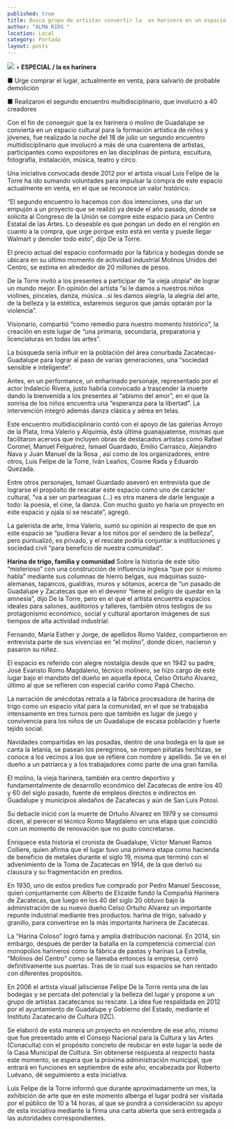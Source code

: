 ```yaml
---
published: true
title: Busca grupo de artistas convertir la  ex harinera en un espacio cultural
author: "ALMA RIOS "
location: Local
category: Portada
layout: posts
---
```


![](http://i.imgur.com/gEg0sMVm.jpg)
**◗ ESPECIAL / la ex harinera**

■ Urge comprar el lugar, actualmente en venta, para salvarlo de probable demolición

■ Realizaron el segundo encuentro multidisciplinario, que involucró a 40 creadores 

Con el fin de conseguir que la ex harinera o molino de Guadalupe se convierta en un espacio cultural para la formación artística de niños y jóvenes, fue realizado la noche del 18 de julio un segundo encuentro multidisciplinario que involucró a más de una cuarentena de artistas, participantes como expositores en las disciplinas de pintura, escultura, fotografía, instalación, música, teatro y circo.

Una iniciativa convocada desde 2012 por el artista visual Luis Felipe de la Torre ha ido sumando voluntades para impulsar la compra de este espacio actualmente en venta, en el que se reconoce un valor histórico.

“El segundo encuentro lo hacemos con dos intenciones, una dar un empujón a un proyecto que se realizó ya desde el año pasado, donde se solicita al Congreso de la Unión se compre este espacio para un Centro Estatal de las Artes. Lo deseable es que pongan un dedo en el renglón en cuanto a la compra, que urge porque esto está en venta y puede llegar Walmart y demoler todo esto”, dijo De la Torre.

El precio actual del espacio conformado por la fábrica y bodegas donde se ubicara en su último momento de actividad industrial Molinos Unidos del Centro, se estima en alrededor de 20 millones de pesos.

De la Torre invitó a los presentes a  participar de “la vieja utopía” de lograr un mundo mejor. En opinión del artista “si le damos a nuestros niños violines, pinceles, danza, música…si les damos alegría, la alegría del arte, de la belleza y la estética, estaremos seguros que jamás optarán por la violencia”.


Visionario, compartió “como remedio para nuestro momento histórico”, la creación en este lugar de “una primaria, secundaria, preparatoria y licenciaturas en todas las artes”. 

La búsqueda sería influir en la población del área conurbada Zacatecas-Guadalupe para lograr al paso de varias generaciones, una “sociedad sensible e inteligente”.

Antes, en un performance, un enharinado personaje, representado por el actor Indalecio Rivera, justo habría convocado a trascender la muerte dando la bienvenida a los presentes al “abismo del amor”, en el que la sonrisa de los niños encuentra una “esperanza para la libertad”. La intervención integró además danza clásica y aérea en telas.

Este encuentro multidisciplinario contó con el apoyo de las galerías Arroyo de la Plata, Irma Valerio y Alquimia, ésta última guanajuatense, mismas que facilitaron acervos que incluyen obras de destacados artistas como Rafael Coronel, Manuel Felguérez, Ismael Guardado, Emilio Carrasco, Alejandro Nava y Juan Manuel de la Rosa , así como de los organizadores, entre otros, Luis Felipe de la Torre, Iván Leaños, Cosme Rada y Eduardo Quezada.

Entre otros personajes, Ismael Guardado aseveró en entrevista que de lograrse el propósito de rescatar este espacio como uno de carácter cultural, “va a ser un parteaguas (…) es otra manera de darle lenguaje a todo: la poesía, el cine, la danza. Con mucho gusto yo haría un proyecto en este espacio y ojala sí se rescate”, agregó.

La galerista de arte, Irma Valerio, sumó su opinión al respecto de que en este espacio se “pudiera llevar a los niños por el sendero de la belleza”, pero puntualizó, es privado, y el rescate podría conjuntar a instituciones y sociedad civil “para beneficio de nuestra comunidad”.

**Harina de trigo, 
familia y comunidad**
Sobre la historia de este sitio “misterioso” con una construcción de influencia inglesa “que por sí mismo habla” mediante sus columnas de hierro belgas, sus máquinas suizo-alemanas, tapancos, gualdras, muros y sótanos, acerca de “un pasado de Guadalupe y Zacatecas que en el devenir “tiene el peligro de quedar en la amnesia”, dijo De la Torre, pero en el que el artista encuentra espacios ideales para salones, auditorios y talleres, también otros testigos de su protagonismo económico, social y cultural aportaron imágenes de sus tiempos de alta actividad industrial.

Fernando, María Esther y Jorge, de apellidos Romo Valdez, compartieron en entrevista parte de sus vivencias en “el molino”, donde dicen, nacieron y pasaron su niñez. 

El espacio es referido con alegre nostalgia desde que en 1942 su padre, José Evaristo Romo Magdaleno, técnico molinero, se hizo cargo de este lugar bajo el mandato del dueño en aquella época, Celso Ortuño Alvarez, último al que se refieren con especial cariño como Papá Checho.

La narración de anécdotas retrata a la fábrica procesadora de harina de trigo como un espacio vital para la comunidad, en el que se trabajaba intensamente en tres turnos pero que también es lugar de juego y convivencia para los niños de un Guadalupe de escasa población y fuerte tejido social.

Navidades compartidas en las posadas, dentro de una bodega en la que se canta la letanía, se pasean los peregrinos, se rompen piñatas hechizas, se conoce a los vecinos a los que se refiere con nombre y apellido. Se ve en el dueño a un patriarca y a los trabajadores como parte de una gran familia.

El molino, la vieja harinera, también era centro deportivo y fundamentalmente de desarrollo económico del Zacatecas de entre los 40 y 60 del siglo pasado, fuente de empleos directos e indirectos en Guadalupe y municipios aledaños de Zacatecas y aún de San Luis Potosí.

Su debacle inició con la muerte de Ortuño Alvarez en 1979 y se consumó dicen, al perecer el técnico Romo Magdaleno en una etapa que coincidió con un momento de renovación que no pudo concretarse.

Enriquece esta historia el cronista de Guadalupe, Víctor Manuel Ramos Colliere, quien afirma que el lugar tuvo una primera etapa como hacienda de beneficio de metales durante el siglo 19, misma que terminó con el advenimiento de la Toma de Zacatecas en 1914, de la que derivó su clausura y su fragmentación en predios.

En 1930, uno de estos predios fue comprado por Pedro Manuel Sescosse, quien conjuntamente con Alberto de Elizalde fundó la Compañía Harinera de Zacatecas, que luego en los 40 del siglo 20 obtuvo bajo la administración de su nuevo dueño Celso Ortuño Alvarez un importante repunte industrial mediante tres productos: harina de trigo, salvado y granillo, para convertirse en la más importante harinera de Zacatecas.

La “Harina Coloso” logró fama y amplia distribución nacional. En 2014, sin embargo, después de perder la batalla en la competencia comercial con monopolios harineros como la fábrica de pastas y harinas La Estrella, “Molinos del Centro” como se llamaba entonces la empresa, cerró definitivamente sus puertas. Tras de lo cual sus espacios se han rentado con diferentes propósitos.

En 2006 el artista visual jalisciense Felipe De la Torre renta una de las bodegas y se percata del potencial y la belleza del lugar y propone a un grupo de artistas zacatecanos su rescate. La idea fue respaldada en 2012 por el ayuntamiento de Guadalupe y Gobierno del Estado, mediante el Instituto Zacatecano de Cultura (IZC).

Se elaboró de esta manera un proyecto en noviembre de ese año, mismo que fue presentado ante el Consejo Nacional para la Cultura y las Artes (Conaculta) con el propósito concreto de reubicar en este lugar la sede de la Casa Municipal de Cultura.
Sin obtenerse respuesta al respecto hasta este momento, se espera que la próxima administración municipal, que entrará en funciones en septiembre de este año, encabezada por Roberto Luévano, dé seguimiento a esta iniciativa.

Luis Felipe de la Torre informó que durante aproximadamente un mes, la exhibición de arte que en este momento alberga el lugar podrá ser visitada por el público de 10 a 14 horas, al que se pondrá a consideración su apoyo de esta iniciativa mediante la firma una carta abierta que será entregada a las autoridades correspondientes.

